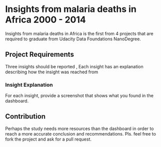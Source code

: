 # Insights from malaria deaths in Africa 2000 - 2014
Insights from malaria deaths in Africa is the first from 4 projects that are required to graduate from Udacity  Data Foundations NanoDegree.

## Project Requirements
Three insights should be reported , Each insight has an explanation describing how the insight was reached from
### Insight Explanation
For each insight, provide a screenshot that shows what you found in the dashboard.

## Contribution
Perhaps the study needs more resources than the dashboard in order to reach a more accurate conclusion and recommendations. Pls. feel free to fork the project and ask for a pull request.
